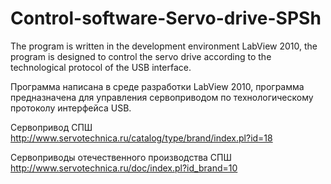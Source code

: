 # Control-software-Servo-drive-SPSh
The program is written in the development environment LabView 2010, the program is designed to control the servo drive according to the technological protocol of the USB interface.

Программа написана в среде разработки LabView 2010, программа предназначена для управления сервоприводом по технологическому протоколу интерфейса USB.

Сервопривод СПШ http://www.servotechnica.ru/catalog/type/brand/index.pl?id=18

Cервоприводы отечественного производства СПШ http://www.servotechnica.ru/doc/index.pl?id_brand=10
